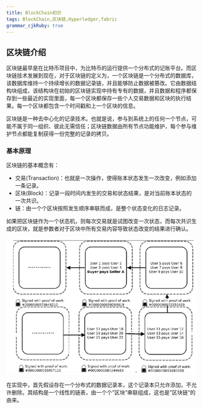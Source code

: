 ```yaml
---
title: BlockChain初识
tags: BlockChain,区块链,Hyperledger,fabric
grammar_cjkRuby: true
---
```

## 区块链介绍

区块链最早是在比特币项目中，为比特币的运行提供一个分布式的记账平台。而区块链技术发展到现在，对于区块链的定义为，一个区块链是一个分布式的数据库，该数据库维持一个持续增长的数据记录链，并且能够防止数据被篡改。它由数据结构块组成，该结构块在初始的区块链实现中持有专有的数据，并且数据和程序都保存到一些最近的实现里面，每一个区块都保存一些个人交易数据和区块的执行结果。每一个区块都包含一个时间戳和上一个区块的信息。

区块链是一种去中心化的记录技术。也就是说，参与到系统上的任何一个节点，可能不属于同一组织、彼此无需信任；区块链数据由所有节点功能维护，每个参与维护节点都能复制获得一份完整的记录的拷贝。

### 基本原理


区块链的基本概念有：
 - 交易(Transaction)：也就是一次操作，使得账本状态发生一次改变，例如添加一条记录。
 - 区块(Block)：记录一段时间内发生的交易和状态结果，是对当前账本状态的一次共识。
 - 链：由一个个区块按照发生顺序串联而成，是整个状态变化的日志记录。

如果把区块链作为一个状态机，则每次交易就是试图改变一次状态，而每次共识生成的区块，就是参数者对于区块中所有交易内容导致状态改变的结果进行确认。


![区块链示例][1]


  [1]: ./images/QQ%E5%9B%BE%E7%89%8720170312144942.png "QQ图片20170312144942"
  
  在实现中，首先假设存在一个分布式的数据记录本，这个记录本只允许添加，不允许删除。其结构是一个线性的链表，由一个个”区块“串联组成，这也是”区块链“的由来。